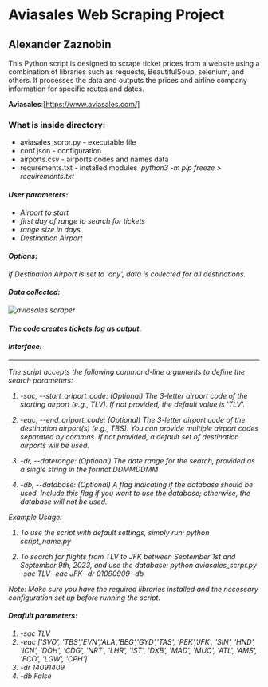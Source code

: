 # Aviasales Web Scraping Project
## Alexander Zaznobin
This Python script is designed to scrape ticket prices from a website using a combination of libraries such as requests, BeautifulSoup, selenium, and others. It processes the data and outputs the prices and airline company information for specific routes and dates. 


**Aviasales**:[https://www.aviasales.com/]
### What is inside directory: 
* aviasales_scrpr.py -  executable file 
* conf.json - configuration
* airports.csv - airports codes and names data 
* requrements.txt - installed modules <i>.python3 -m pip freeze > requirements.txt<i>

#### User parameters:
- Airport to start
- first day of range to search for tickets 
- range size in days 
- Destination Airport 
#### Options:
if Destination Airport is set to 'any', data is collected for all destinations.

#### Data collected:
![aviasales scraper](https://user-images.githubusercontent.com/127748062/229361563-90ac371a-07fe-4161-9f31-4864221a1f79.png)

#### The code creates tickets.log as output. 


#### Interface: 
-----------------
The script accepts the following command-line arguments to define the search parameters:

1. -sac, --start_ariport_code: (Optional) The 3-letter airport code of the starting airport (e.g., TLV). If not provided, the default value is 'TLV'.

2. -eac, --end_ariport_code: (Optional) The 3-letter airport code of the destination airport(s) (e.g., TBS). You can provide multiple airport codes separated by commas. If not provided, a default set of destination airports will be used.

3. -dr, --daterange: (Optional) The date range for the search, provided as a single string in the format DDMMDDMM

4. -db, --database: (Optional) A flag indicating if the database should be used. Include this flag if you want to use the database; otherwise, the database will not be used.

Example Usage:

1. To use the script with default settings, simply run:
   python script_name.py

2. To search for flights from TLV to JFK between September 1st and September 9th, 2023, and use the database:
   python aviasales_scrpr.py -sac TLV -eac JFK -dr 01090909 -db


Note: Make sure you have the required libraries installed and the necessary configuration set up before running the script.

#### Deafult parameters: 
1. -sac TLV
2. -eac ['SVO', 'TBS','EVN','ALA','BEG','GYD','TAS', 'PEK','JFK', 'SIN', 'HND', 'ICN', 'DOH', 'CDG', 'NRT', 'LHR', 'IST', 'DXB', 'MAD', 'MUC', 'ATL', 'AMS',
        'FCO', 'LGW', 'CPH']
3. -dr 14091409
4. -db False